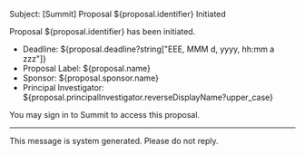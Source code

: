 Subject: [Summit] Proposal ${proposal.identifier} Initiated

Proposal ${proposal.identifier} has been initiated.

* Deadline:
  ${proposal.deadline?string["EEE, MMM d, yyyy, hh:mm a zzz"]}
* Proposal Label:
  ${proposal.name}
* Sponsor:
  ${proposal.sponsor.name}
* Principal Investigator:
  ${proposal.principalInvestigator.reverseDisplayName?upper_case}

You may sign in to Summit to access this proposal.

------------------------------------------------------------------------
This message is system generated.
Please do not reply.
